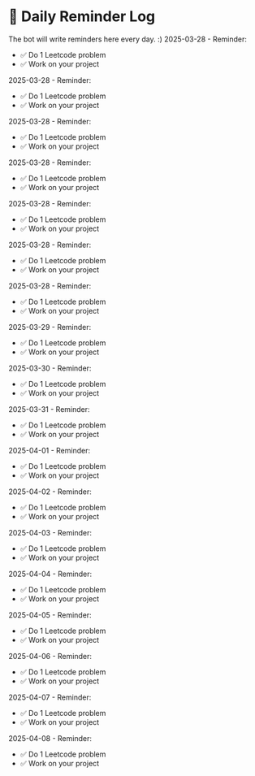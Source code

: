 # 📓 Daily Reminder Log

The bot will write reminders here every day. :) 2025-03-28 - Reminder:
- ✅ Do 1 Leetcode problem
- ✅ Work on your project

2025-03-28 - Reminder:
- ✅ Do 1 Leetcode problem
- ✅ Work on your project

2025-03-28 - Reminder:
- ✅ Do 1 Leetcode problem
- ✅ Work on your project

2025-03-28 - Reminder:
- ✅ Do 1 Leetcode problem
- ✅ Work on your project

2025-03-28 - Reminder:
- ✅ Do 1 Leetcode problem
- ✅ Work on your project

2025-03-28 - Reminder:
- ✅ Do 1 Leetcode problem
- ✅ Work on your project

2025-03-28 - Reminder:
- ✅ Do 1 Leetcode problem
- ✅ Work on your project

2025-03-29 - Reminder:
- ✅ Do 1 Leetcode problem
- ✅ Work on your project

2025-03-30 - Reminder:
- ✅ Do 1 Leetcode problem
- ✅ Work on your project

2025-03-31 - Reminder:
- ✅ Do 1 Leetcode problem
- ✅ Work on your project

2025-04-01 - Reminder:
- ✅ Do 1 Leetcode problem
- ✅ Work on your project

2025-04-02 - Reminder:
- ✅ Do 1 Leetcode problem
- ✅ Work on your project

2025-04-03 - Reminder:
- ✅ Do 1 Leetcode problem
- ✅ Work on your project

2025-04-04 - Reminder:
- ✅ Do 1 Leetcode problem
- ✅ Work on your project

2025-04-05 - Reminder:
- ✅ Do 1 Leetcode problem
- ✅ Work on your project

2025-04-06 - Reminder:
- ✅ Do 1 Leetcode problem
- ✅ Work on your project

2025-04-07 - Reminder:
- ✅ Do 1 Leetcode problem
- ✅ Work on your project

2025-04-08 - Reminder:
- ✅ Do 1 Leetcode problem
- ✅ Work on your project

